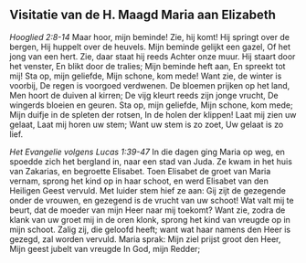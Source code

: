 ## Visitatie van de H. Maagd Maria aan Elizabeth

*Hooglied 2:8-14*
Maar hoor, mijn beminde! Zie, hij komt! Hij springt over de bergen, Hij huppelt over de heuvels. Mijn beminde gelijkt een gazel, Of het jong van een hert. Zie, daar staat hij reeds Achter onze muur. Hij staart door het venster, En blikt door de tralies; Mijn beminde heft aan, En spreekt tot mij! Sta op, mijn geliefde, Mijn schone, kom mede! Want zie, de winter is voorbij, De regen is voorgoed verdwenen. De bloemen prijken op het land, Men hoort de duiven al kirren; De vijg kleurt reeds zijn jonge vrucht, De wingerds bloeien en geuren. Sta op, mijn geliefde, Mijn schone, kom mede; Mijn duifje in de spleten der rotsen, In de holen der klippen! Laat mij zien uw gelaat, Laat mij horen uw stem; Want uw stem is zo zoet, Uw gelaat is zo lief. 

*Het Evangelie volgens Lucas 1:39-47*
In die dagen ging Maria op weg, en spoedde zich het bergland in, naar een stad van Juda. Ze kwam in het huis van Zakarias, en begroette Elisabet. Toen Elisabet de groet van Maria vernam, sprong het kind op in haar schoot, en werd Elisabet van den Heiligen Geest vervuld. Met luider stem hief ze aan: Gij zijt de gezegende onder de vrouwen, en gezegend is de vrucht van uw schoot! Wat valt mij te beurt, dat de moeder van mijn Heer naar mij toekomt? Want zie, zodra de klank van uw groet mij in de oren klonk, sprong het kind van vreugde op in mijn schoot. Zalig zij, die geloofd heeft; want wat haar namens den Heer is gezegd, zal worden vervuld. Maria sprak: Mijn ziel prijst groot den Heer, Mijn geest jubelt van vreugde In God, mijn Redder; 

